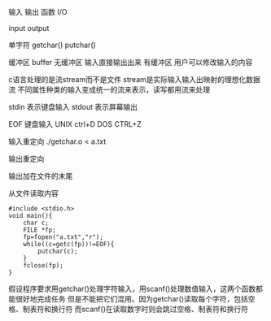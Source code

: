 输入 输出 函数 I/O

input output

单字符 getchar() putchar()

缓冲区 buffer
无缓冲区 输入直接输出出来
有缓冲区 用户可以修改输入的内容

c语言处理的是流stream而不是文件 stream是实际输入输入出映射的理想化数据流
不同属性种类的输入变成统一的流来表示，读写都用流来处理

stdin 表示键盘输入
stdout 表示屏幕输出

EOF 键盘输入
UNIX ctrl+D 
DOS  CTRL+Z

输入重定向
./getchar.o < a.txt

输出重定向

>>
输出加在文件的末尾 

从文件读取内容
```
#include <stdio.h>
void main(){
    char c;
    FILE *fp;
    fp=fopen("a.txt","r");
    while((c=getc(fp))!=EOF){
        putchar(c);
    }
    fclose(fp);
}
```

假设程序要求用getchar()处理字符输入，用scanf()处理数值输入，这两个函数都能很好地完成任务
但是不能把它们混用。因为getchar()读取每个字符，包括空格、制表符和换行符
而scanf()在读取数字时则会跳过空格、制表符和换行符


